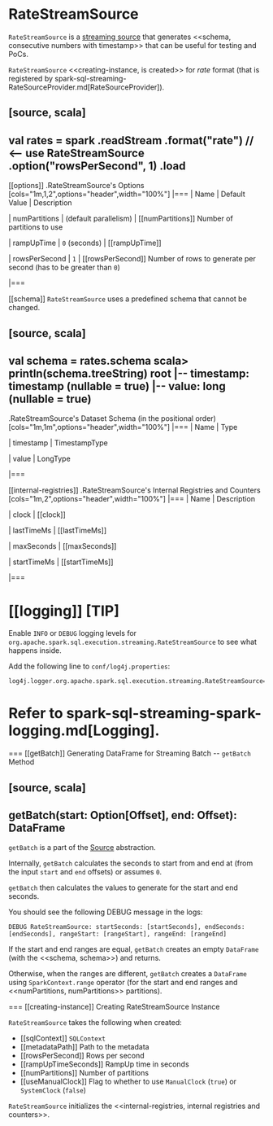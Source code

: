 # RateStreamSource

`RateStreamSource` is a [streaming source](Source.md) that generates <<schema, consecutive numbers with timestamp>> that can be useful for testing and PoCs.

`RateStreamSource` <<creating-instance, is created>> for *rate* format (that is registered by spark-sql-streaming-RateSourceProvider.md[RateSourceProvider]).

[source, scala]
----
val rates = spark
  .readStream
  .format("rate") // <-- use RateStreamSource
  .option("rowsPerSecond", 1)
  .load
----

[[options]]
.RateStreamSource's Options
[cols="1m,1,2",options="header",width="100%"]
|===
| Name
| Default Value
| Description

| numPartitions
| (default parallelism)
| [[numPartitions]] Number of partitions to use

| rampUpTime
| `0` (seconds)
| [[rampUpTime]]

| rowsPerSecond
| `1`
| [[rowsPerSecond]] Number of rows to generate per second (has to be greater than `0`)

|===

[[schema]]
`RateStreamSource` uses a predefined schema that cannot be changed.

[source, scala]
----
val schema = rates.schema
scala> println(schema.treeString)
root
 |-- timestamp: timestamp (nullable = true)
 |-- value: long (nullable = true)
----

.RateStreamSource's Dataset Schema (in the positional order)
[cols="1m,1m",options="header",width="100%"]
|===
| Name
| Type

| timestamp
| TimestampType

| value
| LongType

|===

[[internal-registries]]
.RateStreamSource's Internal Registries and Counters
[cols="1m,2",options="header",width="100%"]
|===
| Name
| Description

| clock
| [[clock]]

| lastTimeMs
| [[lastTimeMs]]

| maxSeconds
| [[maxSeconds]]

| startTimeMs
| [[startTimeMs]]

|===

[[logging]]
[TIP]
====
Enable `INFO` or `DEBUG` logging levels for `org.apache.spark.sql.execution.streaming.RateStreamSource` to see what happens inside.

Add the following line to `conf/log4j.properties`:

```
log4j.logger.org.apache.spark.sql.execution.streaming.RateStreamSource=DEBUG
```

Refer to spark-sql-streaming-spark-logging.md[Logging].
====

=== [[getBatch]] Generating DataFrame for Streaming Batch -- `getBatch` Method

[source, scala]
----
getBatch(start: Option[Offset], end: Offset): DataFrame
----

`getBatch` is a part of the [Source](Source.md#getBatch) abstraction.

Internally, `getBatch` calculates the seconds to start from and end at (from the input `start` and `end` offsets) or assumes `0`.

`getBatch` then calculates the values to generate for the start and end seconds.

You should see the following DEBUG message in the logs:

```text
DEBUG RateStreamSource: startSeconds: [startSeconds], endSeconds: [endSeconds], rangeStart: [rangeStart], rangeEnd: [rangeEnd]
```

If the start and end ranges are equal, `getBatch` creates an empty `DataFrame` (with the <<schema, schema>>) and returns.

Otherwise, when the ranges are different, `getBatch` creates a `DataFrame` using `SparkContext.range` operator (for the start and end ranges and <<numPartitions, numPartitions>> partitions).

=== [[creating-instance]] Creating RateStreamSource Instance

`RateStreamSource` takes the following when created:

* [[sqlContext]] `SQLContext`
* [[metadataPath]] Path to the metadata
* [[rowsPerSecond]] Rows per second
* [[rampUpTimeSeconds]] RampUp time in seconds
* [[numPartitions]] Number of partitions
* [[useManualClock]] Flag to whether to use `ManualClock` (`true`) or `SystemClock` (`false`)

`RateStreamSource` initializes the <<internal-registries, internal registries and counters>>.

